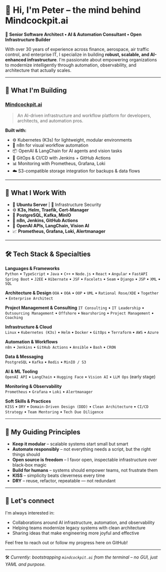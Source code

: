 # 👋 Hi, I'm Peter – the mind behind Mindcockpit.ai

🚀 **Senior Software Architect • AI & Automation Consultant • Open Infrastructure Builder**

With over 30 years of experience across finance, aerospace, air traffic control, and enterprise IT, I specialize in building **robust, scalable, and AI-enhanced infrastructure**. I'm passionate about empowering organizations to modernize intelligently through automation, observability, and architecture that actually scales.

---

## 🧠 What I'm Building

### [Mindcockpit.ai](https://mindcockpit.ai)  
> An AI-driven infrastructure and workflow platform for developers, architects, and automation pros.

**Built with:**
- ⚙️ Kubernetes (K3s) for lightweight, modular environments
- 🔄 n8n for visual workflow automation
- 📦 OpenAI & LangChain for AI agents and vision tasks
- 📡 GitOps & CI/CD with Jenkins + GitHub Actions
- 📊 Monitoring with Prometheus, Grafana, Loki
- ☁️ S3-compatible storage integration for backups & data flows

---

## 🔧 What I Work With

- 🐧 **Ubuntu Server** | 🔐 Infrastructure Security
- ⚙️ **K3s, Helm, Traefik, Cert-Manager**
- 🧪 **PostgreSQL, Kafka, MinIO**
- 🔄 **n8n, Jenkins, GitHub Actions**
- 🤖 **OpenAI APIs, LangChain, Vision AI**
- 📈 **Prometheus, Grafana, Loki, Alertmanager**

---

## 🛠 Tech Stack & Specialties

**Languages & Frameworks**  
`Python` • `TypeScript` • `Java` • `C++` • `Node.js` • `React` • `Angular` • `FastAPI` `Spring Boot` • `J2EE` • `Hibernate` • `JSF` • `Facelets` • `Seam` • `Django` • `JSP` • `XML` • `SQL`

**Architecture & Design**
`OOA` • `OOA` • `OOP` • `UML` • `Rational Rose/XDE` • `Together` • `Enterprise Architect`

**Project Management & Consulting**
`IT Consulting` • `IT Leadership` • `Outsourcing Management` • `Offshore` • `Nearshoring` • `Project Management` • `Coaching`

**Infrastructure & Cloud**  
`Linux` • `Kubernetes (K3s)` • `Helm` • `Docker` • `GitOps` • `Terraform` • `AWS` • `Azure`

**Automation & Workflows**  
`n8n` • `Jenkins` • `GitHub Actions` • `Ansible` • `Bash` • `CRON`

**Data & Messaging**  
`PostgreSQL` • `Kafka` • `Redis` • `MinIO / S3`

**AI & ML Tooling**  
`OpenAI API` • `LangChain` • `Hugging Face` • `Vision AI` • `LLM Ops` (early stage)

**Monitoring & Observability**  
`Prometheus` • `Grafana` • `Loki` • `Alertmanager`

**Soft Skills & Practices**  
`KISS` • `DRY` • `Domain-Driven Design (DDD)` • `Clean Architecture` • `CI/CD Strategy` • `Team Mentoring` • `Tech Due Diligence`

---

## 🧭 My Guiding Principles

- **Keep it modular** – scalable systems start small but smart  
- **Automate responsibly** – not everything needs a script, but the right things should  
- **Open source is freedom** – I favor open, inspectable infrastructure over black-box magic  
- **Build for humans** – systems should empower teams, not frustrate them
- **KISS** – simplicity beats cleverness every time  
- **DRY** – reuse, refactor, repeatable — not redundant
---

## 💬 Let's connect

I'm always interested in:
- Collaborations around AI infrastructure, automation, and observability
- Helping teams modernize legacy systems with clean architecture
- Sharing ideas that make engineering more joyful and effective

Feel free to reach out or follow my progress here on GitHub!

---
🛠️ _Currently: bootstrapping `mindcockpit.ai` from the terminal – no GUI, just YAML and purpose._

